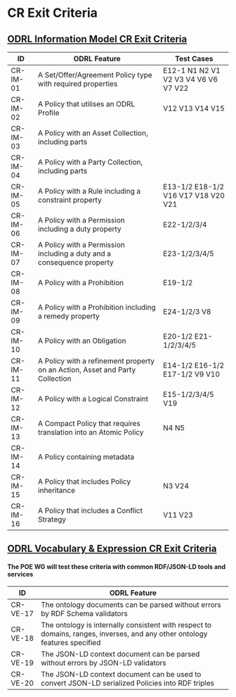 # CR Exit Criteria

## [ODRL Information Model CR Exit Criteria](https://www.w3.org/TR/2017/CR-odrl-model-20170926/#cr-exit)

| ID | ODRL Feature | Test Cases |
| ---- | ---- | ----  |
| CR-IM-01 | A Set/Offer/Agreement Policy type with required properties | E12-1 N1 N2 V1 V2 V3 V4 V6 V6 V7 V22  |
| CR-IM-02 | A Policy that utilises an ODRL Profile | V12 V13 V14 V15|
| CR-IM-03 | A Policy with an Asset Collection, including parts | |
| CR-IM-04 | A Policy with a Party Collection, including parts |
| CR-IM-05 | A Policy with a Rule including a constraint property | E13-1/2 E18-1/2 V16 V17 V18 V20 V21 |
| CR-IM-06 | A Policy with a Permission including a duty property | E22-1/2/3/4|
| CR-IM-07 | A Policy with a Permission including a duty and a consequence property | E23-1/2/3/4/5|
| CR-IM-08 | A Policy with a Prohibition | E19-1/2|
| CR-IM-09 | A Policy with a Prohibition including a remedy property |E24-1/2/3 V8 |
| CR-IM-10 | A Policy with an Obligation | E20-1/2 E21-1/2/3/4/5 |
| CR-IM-11 | A Policy with a refinement property on an Action, Asset and Party Collection | E14-1/2  E16-1/2 E17-1/2 V9 V10|
| CR-IM-12 | A Policy with a Logical Constraint | E15-1/2/3/4/5 V19|
| CR-IM-13 | A Compact Policy that requires translation into an Atomic Policy | N4 N5|
| CR-IM-14 | A Policy containing metadata | |
| CR-IM-15 | A Policy that includes Policy inheritance | N3 V24|
| CR-IM-16 | A Policy that includes a Conflict Strategy | V11 V23|

   
## [ODRL Vocabulary & Expression CR Exit Criteria](https://www.w3.org/TR/2017/CR-odrl-vocab-20170926/#cr-exit)
#### The POE WG will test these criteria with common RDF/JSON-LD tools and services 
| ID | ODRL Feature |
| ------ | ------ |
| CR-VE-17 | The ontology documents can be parsed without errors by RDF Schema validators |
| CR-VE-18 | The ontology is internally consistent with respect to domains, ranges, inverses, and any other ontology features specified |
| CR-VE-19 | The JSON-LD context document can be parsed without errors by JSON-LD validators |
| CR-VE-20 | The JSON-LD context document can be used to convert JSON-LD serialized Policies into RDF triples |